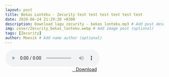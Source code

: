 ```yaml
---
layout: post
title: Bekas Lonteku - Zecurity test test test test test test
date: 2020-06-24 21:29:20 +0300
description: Download lagu zecurity - bekas lonteku.mp3 # Add post description (optional)
img: cover/Zecurity_bekas_lonteku.webp # Add image post (optional)
tags: [Zecurity]
author: Moexik # Add name author (optional)
---
```


<audio class='js-player' style="--plyr-color-main: #212121;" controls>
<source src="https://drive.google.com/uc?authuser=0&id=1zZOdz-I-akx6KWMphqWIjlqMvu2ia1Q7&export=download" type="audio/mp3">
</audio><br />

<center>
<a href="/dl/bekaslonteku-zecurity/" ><i class="fa fa-caret-down" aria-hidden="true"></i>&nbsp; &nbsp;Download</a>
</center><br />
